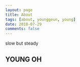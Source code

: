 ```yaml
---
layout: page
title: About
tags: [about, younggeun, young]
date: 2018-07-29
comments: false
---
```


slow but steady

## YOUNG OH



